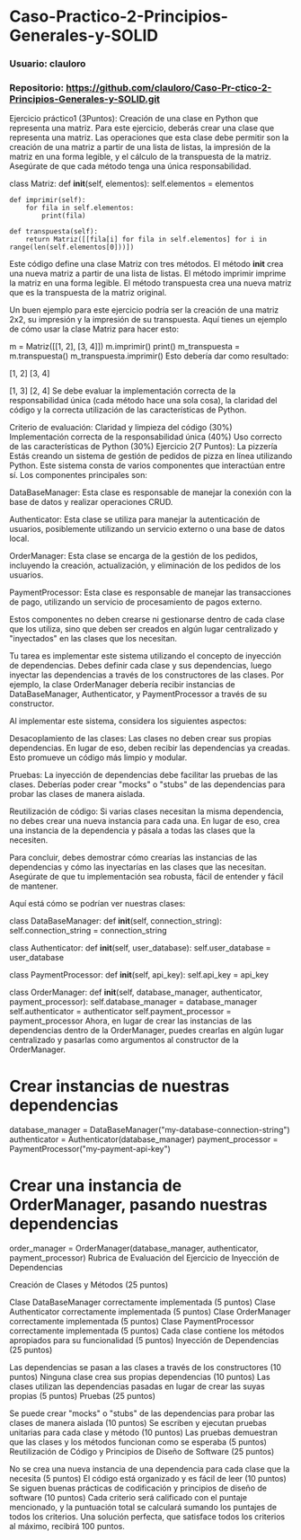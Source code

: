 # Caso-Practico-2-Principios-Generales-y-SOLID

### Usuario: clauloro

### Repositorio: https://github.com/clauloro/Caso-Pr-ctico-2-Principios-Generales-y-SOLID.git

Ejercicio práctico1 (3Puntos): Creación de una clase en Python que representa una matriz.
Para este ejercicio, deberás crear una clase que representa una matriz. Las operaciones que esta clase debe permitir son la creación de una matriz a partir de una lista de listas, la impresión de la matriz en una forma legible, y el cálculo de la transpuesta de la matriz. Asegúrate de que cada método tenga una única responsabilidad.


class Matriz:
    def __init__(self, elementos):
        self.elementos = elementos

    def imprimir(self):
        for fila in self.elementos:
            print(fila)

    def transpuesta(self):
        return Matriz([[fila[i] for fila in self.elementos] for i in range(len(self.elementos[0]))])
Este código define una clase Matriz con tres métodos. El método __init__ crea una nueva matriz a partir de una lista de listas. El método imprimir imprime la matriz en una forma legible. El método transpuesta crea una nueva matriz que es la transpuesta de la matriz original.

Un buen ejemplo para este ejercicio podría ser la creación de una matriz 2x2, su impresión y la impresión de su transpuesta. Aquí tienes un ejemplo de cómo usar la clase Matriz para hacer esto:


m = Matriz([[1, 2], [3, 4]])
m.imprimir()
print()
m_transpuesta = m.transpuesta()
m_transpuesta.imprimir()
Esto debería dar como resultado:


[1, 2]
[3, 4]

[1, 3]
[2, 4]
Se debe evaluar la implementación correcta de la responsabilidad única (cada método hace una sola cosa), la claridad del código y la correcta utilización de las características de Python.

Criterio de evaluación:
Claridad y limpieza del código (30%)
Implementación correcta de la responsabilidad única (40%)
Uso correcto de las características de Python (30%)
Ejercicio 2(7 Puntos): La pizzería
Estás creando un sistema de gestión de pedidos de pizza en línea utilizando Python. Este sistema consta de varios componentes que interactúan entre sí. Los componentes principales son:

DataBaseManager: Esta clase es responsable de manejar la conexión con la base de datos y realizar operaciones CRUD.

Authenticator: Esta clase se utiliza para manejar la autenticación de usuarios, posiblemente utilizando un servicio externo o una base de datos local.

OrderManager: Esta clase se encarga de la gestión de los pedidos, incluyendo la creación, actualización, y eliminación de los pedidos de los usuarios.

PaymentProcessor: Esta clase es responsable de manejar las transacciones de pago, utilizando un servicio de procesamiento de pagos externo.

Estos componentes no deben crearse ni gestionarse dentro de cada clase que los utiliza, sino que deben ser creados en algún lugar centralizado y "inyectados" en las clases que los necesitan.

Tu tarea es implementar este sistema utilizando el concepto de inyección de dependencias. Debes definir cada clase y sus dependencias, luego inyectar las dependencias a través de los constructores de las clases. Por ejemplo, la clase OrderManager debería recibir instancias de DataBaseManager, Authenticator, y PaymentProcessor a través de su constructor.

Al implementar este sistema, considera los siguientes aspectos:

Desacoplamiento de las clases: Las clases no deben crear sus propias dependencias. En lugar de eso, deben recibir las dependencias ya creadas. Esto promueve un código más limpio y modular.

Pruebas: La inyección de dependencias debe facilitar las pruebas de las clases. Deberías poder crear "mocks" o "stubs" de las dependencias para probar las clases de manera aislada.

Reutilización de código: Si varias clases necesitan la misma dependencia, no debes crear una nueva instancia para cada una. En lugar de eso, crea una instancia de la dependencia y pásala a todas las clases que la necesiten.

Para concluir, debes demostrar cómo crearías las instancias de las dependencias y cómo las inyectarías en las clases que las necesitan. Asegúrate de que tu implementación sea robusta, fácil de entender y fácil de mantener.

Aquí está cómo se podrían ver nuestras clases:


class DataBaseManager:
    def __init__(self, connection_string):
        self.connection_string = connection_string

class Authenticator:
    def __init__(self, user_database):
        self.user_database = user_database

class PaymentProcessor:
    def __init__(self, api_key):
        self.api_key = api_key

class OrderManager:
    def __init__(self, database_manager, authenticator, payment_processor):
        self.database_manager = database_manager
        self.authenticator = authenticator
        self.payment_processor = payment_processor
Ahora, en lugar de crear las instancias de las dependencias dentro de la OrderManager, puedes crearlas en algún lugar centralizado y pasarlas como argumentos al constructor de la OrderManager.


# Crear instancias de nuestras dependencias
database_manager = DataBaseManager("my-database-connection-string")
authenticator = Authenticator(database_manager)
payment_processor = PaymentProcessor("my-payment-api-key")

# Crear una instancia de OrderManager, pasando nuestras dependencias
order_manager = OrderManager(database_manager, authenticator, payment_processor)
Rubrica de Evaluación del Ejercicio de Inyección de Dependencias

Creación de Clases y Métodos (25 puntos)

Clase DataBaseManager correctamente implementada (5 puntos)
Clase Authenticator correctamente implementada (5 puntos)
Clase OrderManager correctamente implementada (5 puntos)
Clase PaymentProcessor correctamente implementada (5 puntos)
Cada clase contiene los métodos apropiados para su funcionalidad (5 puntos)
Inyección de Dependencias (25 puntos)

Las dependencias se pasan a las clases a través de los constructores (10 puntos)
Ninguna clase crea sus propias dependencias (10 puntos)
Las clases utilizan las dependencias pasadas en lugar de crear las suyas propias (5 puntos)
Pruebas (25 puntos)

Se puede crear "mocks" o "stubs" de las dependencias para probar las clases de manera aislada (10 puntos)
Se escriben y ejecutan pruebas unitarias para cada clase y método (10 puntos)
Las pruebas demuestran que las clases y los métodos funcionan como se esperaba (5 puntos)
Reutilización de Código y Principios de Diseño de Software (25 puntos)

No se crea una nueva instancia de una dependencia para cada clase que la necesita (5 puntos)
El código está organizado y es fácil de leer (10 puntos)
Se siguen buenas prácticas de codificación y principios de diseño de software (10 puntos)
Cada criterio será calificado con el puntaje mencionado, y la puntuación total se calculará sumando los puntajes de todos los criterios. Una solución perfecta, que satisface todos los criterios al máximo, recibirá 100 puntos.
